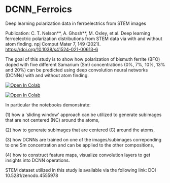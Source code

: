 # DCNN_Ferroics
Deep learning polarization data in ferroelectrics from STEM images

Publication: C. T. Nelson**, A. Ghosh**, M. Oxley, et al. Deep learning ferroelectric polarization distributions from STEM data via with and without atom finding. npj Comput Mater 7, 149 (2021). https://doi.org/10.1038/s41524-021-00613-6

The goal of this study is to show how polarization of bismuth ferrite (BFO) doped with five different Samarium (Sm) concentrations (0%, 7%, 10%, 13% and 20%) can be predicted using deep convolution neural networks (DCNNs) with and without atom finding.

[![Open In Colab](https://colab.research.google.com/assets/colab-badge.svg)](https://colab.research.google.com/github/aghosh92/DCNN_Ferroics/blob/main/ferroics_NC_with_error_analysis.ipynb)

[![Open In Colab](https://colab.research.google.com/assets/colab-badge.svg)](https://colab.research.google.com/github/aghosh92/DCNN_Ferroics/blob/main/ferroics_C.ipynb)


In particular the notebooks demonstrate:

(1) how a 'sliding window' approach can be utilized to generate subimages that are not centered (NC) around the atoms,

(2) how to generate subimages that are centered (C) around the atoms,

(3) how DCNNs are trained on one of the images/subimages correponding to one Sm concentration and can be applied to the other compositions,

(4) how to construct feature maps, visualize convolution layers to get insights into DCNN operations.


STEM dataset utilized in this study is available via the following link:
DOI 10.5281/zenodo.4555978
